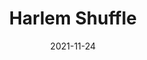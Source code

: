 ---
title: "Harlem Shuffle"
date: 2021-11-24
tags: ['Fiction', 'Race']
categories: ['Books']
has_text: False
---